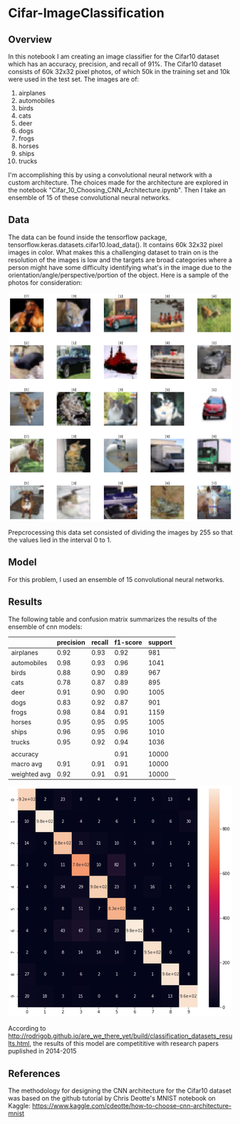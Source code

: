 # Cifar-ImageClassification

## Overview

In this notebook I am creating an image classifier for the Cifar10 dataset which has an accuracy, precision, and recall of 91%. The Cifar10 dataset consists of 60k 32x32 pixel photos, of which 50k in the training set and 10k were used in the test set. The images are of:

1. airplanes
2. automobiles
3. birds
4. cats
5. deer
6. dogs
7. frogs
8. horses
9. ships
10. trucks

I'm accomplishing this by using a convolutional neural network with a custom architecture. The choices made for the architecture are explored in the notebook "Cifar_10_Choosing_CNN_Architecture.ipynb". Then I take an ensemble of 15 of these convolutional neural networks.

## Data

The data can be found inside the tensorflow package, tensorflow.keras.datasets.cifar10.load_data(). It contains 60k 32x32 pixel images in color. What makes this a challenging dataset to train on is the resolution of the images is low and the targets are broad categories where a person might have some difficulty identifying what's in the image due to the orientation/angle/perspective/portion of the object. Here is a sample of the photos for consideration:

![](images/train.png)

Prepcrocessing this data set consisted of dividing the images by 255 so that the values lied in the interval 0 to 1. 

## Model

For this problem, I used an ensemble of 15 convolutional neural networks.

## Results

The following table and confusion matrix summarizes the results of the ensemble of
cnn models:

|              | precision | recall | f1-score | support |
|--------------|-----------|--------|----------|---------|
| airplanes    | 0.92      | 0.93   | 0.92     | 981     |
| automobiles  | 0.98      | 0.93   | 0.96     | 1041    |
| birds        | 0.88      | 0.90   | 0.89     | 967     |
| cats         | 0.78      | 0.87   | 0.89     | 895     |
| deer         | 0.91      | 0.90   | 0.90     | 1005    |
| dogs         | 0.83      | 0.92   | 0.87     | 901     |
| frogs        | 0.98      | 0.84   | 0.91     | 1159    |
| horses       | 0.95      | 0.95   | 0.95     | 1005    |
| ships        | 0.96      | 0.95   | 0.96     | 1010    |
| trucks       | 0.95      | 0.92   | 0.94     | 1036    |
|              |           |        |          |         |
| accuracy     |           |        | 0.91     | 10000   |
| macro avg    | 0.91      | 0.91   | 0.91     | 10000   |
| weighted avg | 0.92      | 0.91   | 0.91     | 10000   |

![](images/confusion_matrix.png)

According to http://rodrigob.github.io/are_we_there_yet/build/classification_datasets_results.html, the results of this model are competititive with research papers puplished in 2014-2015

## References

The methodology for designing the CNN architecture for the Cifar10 dataset
was based on the github tutorial by Chris Deotte's MNIST notebook on Kaggle:
https://www.kaggle.com/cdeotte/how-to-choose-cnn-architecture-mnist